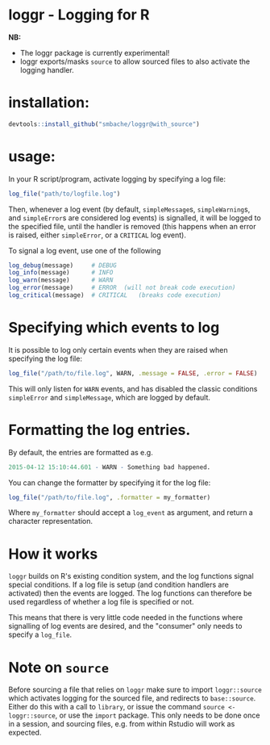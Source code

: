 # loggr - Logging for R

**NB:** 

* The loggr package is currently experimental!
* loggr exports/masks `source` to allow sourced files to also activate the 
logging handler.

# installation: 
```R
devtools::install_github("smbache/loggr@with_source")
```

# usage:
In your R script/program, activate logging by specifying a log file:
```R
log_file("path/to/logfile.log")
```

Then, whenever a log event (by default, `simpleMessage`s, `simpleWarning`s,
and `simpleError`s are considered log events) is signalled, it will be logged
to the specified file, until the handler is removed (this happens when an
error is raised, either `simpleError`, or a `CRITICAL` log event).

To signal a log event, use one of the following
```R
log_debug(message)     # DEBUG
log_info(message)      # INFO
log_warn(message)      # WARN
log_error(message)     # ERROR  (will not break code execution)
log_critical(message)  # CRITICAL   (breaks code execution)
```

# Specifying which events to log
It is possible to log only certain events when they are raised when specifying
the log file:
```R
log_file("/path/to/file.log", WARN, .message = FALSE, .error = FALSE)
```
This will only listen for `WARN` events, and has disabled the classic conditions
`simpleError` and `simpleMessage`, which are logged by default.

# Formatting the log entries.
By default, the entries are formatted as e.g. 
```R
2015-04-12 15:10:44.601 - WARN - Something bad happened. 
```
You can change the formatter by specifying it for the log file:
```R
log_file("/path/to/file.log", .formatter = my_formatter)
```
Where `my_formatter` should accept a `log_event` as argument, and
return a character representation.

# How it works
`loggr` builds on R's existing condition system, and the log functions 
signal special conditions. If a log file is setup (and condition handlers are
activated) then the events are logged. The log functions can therefore be
used regardless of whether a log file is specified or not.

This means that there is very little code needed in the functions where 
signalling of log events are desired, and the "consumer" only needs to 
specify a `log_file`.

# Note on `source`
Before sourcing a file that relies on `loggr` make sure to import `loggr::source`
which activates logging for the sourced file, and redirects to `base::source`.
Either do this with a call to `library`, or issue the command `source <- loggr::source`, or use the `import` package. This only needs to be done
once in a session, and sourcing files, e.g. from within Rstudio will work 
as expected.


